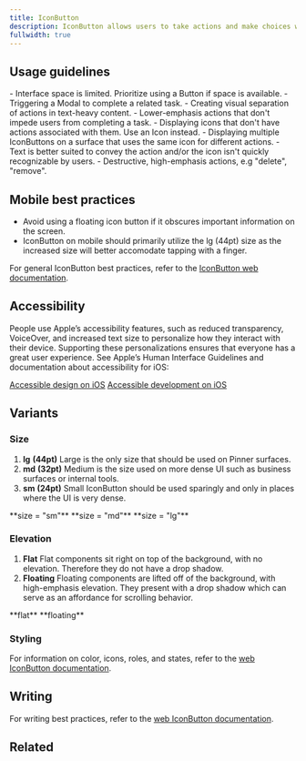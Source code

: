 ```yaml
---
title: IconButton
description: IconButton allows users to take actions and make choices with a single click or tap. IconButtons use icons instead of text to convey available actions on a screen. IconButton is typically found in forms, dialogs and toolbars.Some buttons are specialized for particular tasks, such as navigation or presenting menus.
fullwidth: true
---
```


<ImgContainer src="https://i.pinimg.com/originals/95/15/4a/95154a609396c1d2e4ae9575a041bf3b.png" width={44} height={44} alt="IconButton component"/>

## Usage guidelines

<TwoCol>
  <Group>
    <Do title="When to use" />
    - Interface space is limited. Prioritize using a Button if space is available.
    - Triggering a Modal to complete a related task.
    - Creating visual separation of actions in text-heavy content.
    - Lower-emphasis actions that don't impede users from completing a task.
  </Group>
  <Group>
  <Dont title="When not to use" />
    - Displaying icons that don't have actions associated with them. Use an Icon instead.
    - Displaying multiple IconButtons on a surface that uses the same icon for different actions.
    - Text is better suited to convey the action and/or the icon isn't quickly recognizable by users.
    - Destructive, high-emphasis actions, e.g "delete", "remove".
  </Group>
</TwoCol>

## Mobile best practices

- Avoid using a floating icon button if it obscures important information on the screen. 
- IconButton on mobile should primarily utilize the lg (44pt) size as the increased size will better accomodate tapping with a finger.   

For general IconButton best practices, refer to the [IconButton web documentation](/web/iconbutton).

## Accessibility

People use Apple’s accessibility features, such as reduced transparency, VoiceOver, and increased text size to personalize how they interact with their device. Supporting these personalizations ensures that everyone has a great user experience. See Apple’s Human Interface Guidelines and documentation about accessibility for iOS:

[Accessible design on iOS](https://developer.apple.com/design/human-interface-guidelines/accessibility/overview/introduction/)
[Accessible development on iOS](https://developer.apple.com/accessibility/ios/)

## Variants

### Size

1. **lg** **(44pt)**
Large is the only size that should be used on Pinner surfaces.
2. **md** **(32pt)**
Medium is the size used on more dense UI such as business surfaces or internal tools.
3. **sm** **(24pt)**
Small IconButton should be used sparingly and only in places where the UI is very dense.

<ThreeCol>
<Group center>
<ImgContainer src="https://i.pinimg.com/originals/30/fa/30/30fa30fd2e78a285efd2b81ef7cba745.png" alt="small IconButton" width={24} height={24} />
**size = "sm"**
</Group>
<Group>
<ImgContainer src="https://i.pinimg.com/originals/cd/6b/4f/cd6b4ffcd8254493c5a8da94b1d68e19.png" alt="medium IconButton" width={32} height={32} />
**size = "md"**
</Group>
<Group>
<ImgContainer src="https://i.pinimg.com/originals/95/15/4a/95154a609396c1d2e4ae9575a041bf3b.png" alt="large IconButton" width={44} height={44} />
**size = "lg"**
</Group>
</ThreeCol>

### Elevation

1. **Flat**
Flat components sit right on top of the background, with no elevation. Therefore they do not have a drop shadow. 
2. **Floating**
Floating components are lifted off of the background, with high-emphasis elevation. They present with a drop shadow which can serve as an affordance for scrolling behavior. 

<TwoCol>
<Group>
<ImgContainer src="https://i.pinimg.com/originals/6c/27/78/6c27788eca8b18879395892bda8ca8e5.png" width={60} height={60} alt="flat IconButton"/>
**flat**
</Group>
<Group>
<ImgContainer src="https://i.pinimg.com/originals/54/73/1d/54731d4ae0c67a031887f6f58cd7905f.png" width={60} height={60} alt="floating IconButton"/>
**floating**
</Group>
</TwoCol>

### Styling
For information on color, icons, roles, and states, refer to the [web IconButton documentation](/web/iconbutton). 

## Writing

For writing best practices, refer to the [web IconButton documentation](/web/iconbutton). 

## Related

<ThreeCol>
  <IllustrationCard
  title="Button"
  description="Button allows users to take actions, and make choices using text labels to express what action will occur when the user interacts with it."
  color="teal-spabattical-450"
  image="button"
  />
  <IllustrationCard
  title="Icon"
  description="IconButtons use icons instead of text to convey available actions on a screen. Use an existing one from the Gestalt Icon library."
  color="teal-spabattical-450"
  image="icon"
  />
  <IllustrationCard
  title="Dropdown"
  description="It's most common to anchor Dropdown to Button or IconButton."
  color="teal-spabattical-450"
  image="dropdown"
  />
</ThreeCol>

